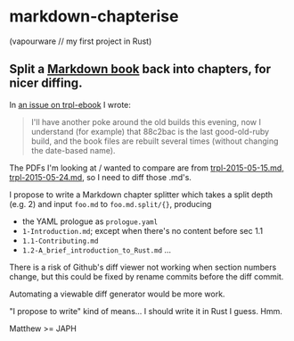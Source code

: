 # markdown-chapterise
(vapourware // my first project in Rust)
## Split a [Markdown book](https://github.com/killercup/trpl-ebook) back into chapters, for nicer diffing.  

In [an issue on trpl-ebook](https://github.com/killercup/trpl-ebook/issues/15#issuecomment-108812768) I wrote:

> I'll have another poke around the old builds this evening, now I understand (for example) that 88c2bac is the last good-old-ruby build, and the book files are rebuilt several times (without changing the date-based name).

The PDFs I'm looking at / wanted to compare are from [trpl-2015-05-15.md, trpl-2015-05-24.md](https://github.com/killercup/trpl-ebook/commit/9e6b8c0), so I need to diff those .md's.

I propose to write a Markdown chapter splitter which takes a split depth (e.g. 2) and input `foo.md` to `foo.md.split/{}`, producing
* the YAML prologue as `prologue.yaml`
* `1-Introduction.md`; except when there's no content before sec 1.1
* `1.1-Contributing.md`
* `1.2-A_brief_introduction_to_Rust.md`
...

There is a risk of Github's diff viewer not working when section numbers change, but this could be fixed by rename commits before the diff commit.

Automating a viewable diff generator would be more work.

"I propose to write" kind of means...  I should write it in Rust I guess.  Hmm.

Matthew >= JAPH
